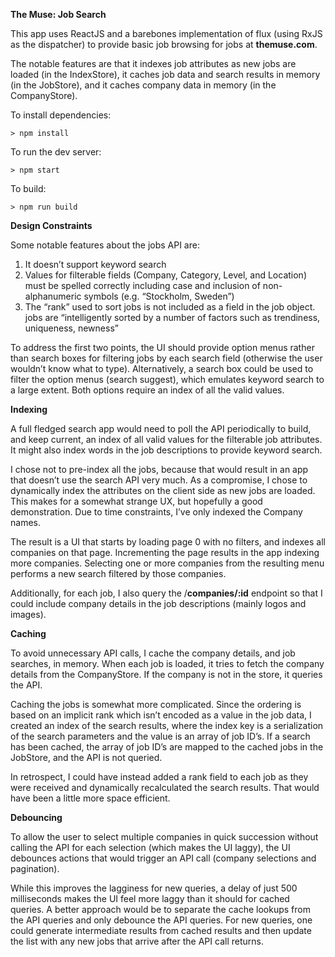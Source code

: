 **The Muse: Job Search**

This app uses ReactJS and a barebones implementation of flux (using RxJS as the dispatcher) to provide basic job browsing for jobs at **themuse.com**.

The notable features are that it indexes job attributes as new jobs are loaded (in the IndexStore), it caches job data and search results in memory (in the JobStore), and it caches company data in memory (in the CompanyStore).  

To install dependencies:
```
> npm install
```

To run the dev server:
```
> npm start
```

To build:
```
> npm run build
```

**Design Constraints**

Some notable features about the jobs API are:

1. It doesn’t support keyword search
2. Values for filterable fields (Company, Category, Level, and Location) must be spelled correctly including case and inclusion of non-alphanumeric symbols (e.g. “Stockholm, Sweden”)
3. The “rank” used to sort jobs is not included as a field in the job object. jobs are “intelligently sorted by a number of factors such as trendiness, uniqueness, newness”

To address the first two points, the UI should provide option menus rather than search boxes for filtering jobs by each search field (otherwise the user wouldn’t know what to type). Alternatively, a search box could be used to filter the option menus (search suggest), which emulates keyword search to a large extent. Both options require an index of all the valid values. 

**Indexing**

A full fledged search app would need to poll the API periodically to build, and keep current, an index of all valid values for the filterable job attributes. It might also index words in the job descriptions to provide keyword search.

I chose not to pre-index all the jobs, because that would result in an app that doesn’t use the search API very much. As a compromise, I chose to dynamically index the attributes on the client side as new jobs are loaded. This makes for a somewhat strange UX, but hopefully a good demonstration. Due to time constraints, I’ve only indexed the Company names. 

The result is a UI that starts by loading page 0 with no filters, and indexes all companies on that page. Incrementing the page results in the app indexing more companies. Selecting one or more companies from the resulting menu performs a new search filtered by those companies. 

Additionally, for each job, I also query the /**companies/:id** endpoint so that I could include company details in the job descriptions (mainly logos and images).

**Caching**

To avoid unnecessary API calls, I cache the company details, and job searches, in memory. When each job is loaded, it tries to fetch the company details from the CompanyStore. If the company is not in the store, it queries the API. 

Caching the jobs is somewhat more complicated. Since the ordering is based on an implicit rank which isn’t encoded as a value in the job data, I created an index of the search results, where the index key is a serialization of the search parameters and the value is an array of job ID’s. If a search has been cached, the array of job ID’s are mapped to the cached jobs in the JobStore, and the API is not queried.

In retrospect, I could have instead added a rank field to each job as they were received and dynamically recalculated the search results. That would have been a little more space efficient.    

**Debouncing**

To allow the user to select multiple companies in quick succession without calling the API for each selection (which makes the UI laggy), the UI debounces actions that would trigger an API call (company selections and pagination). 

While this improves the lagginess for new queries, a delay of just 500 milliseconds makes the UI feel more laggy than it should for cached queries. A better approach would be to separate the cache lookups from the API queries and only debounce the API queries. For new queries, one could generate intermediate results from cached results and then update the list with any new jobs that arrive after the API call returns.





